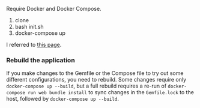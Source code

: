 Require Docker and Docker Compose.

1. clone
2. bash init.sh
3. docker-compose up

I referred to [this page](https://docs.docker.com/compose/rails/).

### Rebuild the application

If you make changes to the Gemfile or the Compose file to try out some different
configurations, you need to rebuild. Some changes require only
`docker-compose up --build`, but a full rebuild requires a re-run of
`docker-compose run web bundle install` to sync changes in the `Gemfile.lock` to
the host, followed by `docker-compose up --build`.
